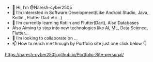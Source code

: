 - 👋 Hi, I’m @Naresh-cyber2505
- 👀 I’m interested in Software Development(Like Android Studio, Java, Kotlin , Flutter Dart etc...) 
- 🌱 I’m currently learning Kotlin and Flutter(Dart), Also Databases
- Also Aiming to step into new technologies like AI, ML, Data Science, Flutter...
- 💞️ I’m looking to collaborate on ...
- 📫 How to reach me through by Portfolio site just one click below 👇

https://naresh-cyber2505.github.io/Portfolio-Site-personal/


<!---
Naresh-cyber2505/Naresh-cyber2505 is a ✨ special ✨ repository because its `README.md` (this file) appears on your GitHub profile.
You can click the Preview link to take a look at your changes.
--->
